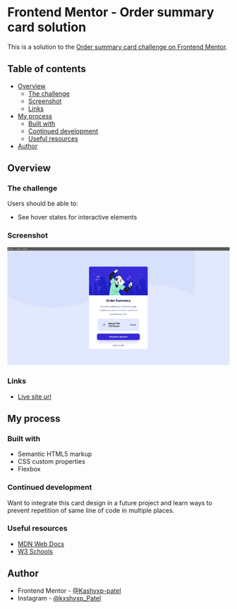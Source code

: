 # Frontend Mentor - Order summary card solution

This is a solution to the [Order summary card challenge on Frontend Mentor](https://www.frontendmentor.io/challenges/order-summary-component-QlPmajDUj).

## Table of contents

- [Overview](#overview)
  - [The challenge](#the-challenge)
  - [Screenshot](#screenshot)
  - [Links](#links)
- [My process](#my-process)
  - [Built with](#built-with)
  - [Continued development](#continued-development)
  - [Useful resources](#useful-resources)
- [Author](#author)

## Overview

### The challenge

Users should be able to:

- See hover states for interactive elements

### Screenshot

![](images/Screenshot%202023-12-15%20at%2012.08.47.png)

### Links

- [Live site url](https://kashyxp-patel.github.io/Order-Summary/)

## My process

### Built with

- Semantic HTML5 markup
- CSS custom properties
- Flexbox

### Continued development

Want to integrate this card design in a future project and learn ways to prevent repetition of same line of code in multiple places.

### Useful resources

- [MDN Web Docs](https://developer.mozilla.org/en-US/docs/Web/CSS)
- [W3 Schools](https://www.w3schools.com)

## Author

- Frontend Mentor - [@Kashyxp-patel](https://www.frontendmentor.io/profile/Kashyxp-patel)
- Instagram - [@kxshyxp_Patel](https://www.instagram.com/kxshyxp_patel/)
